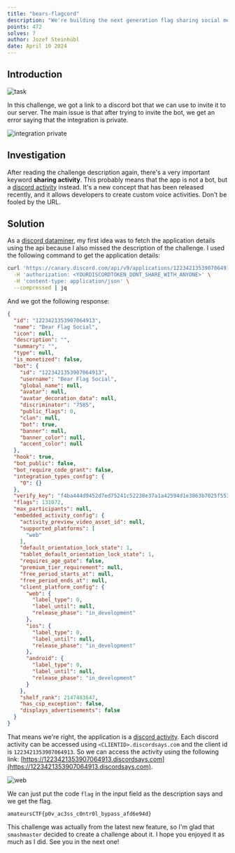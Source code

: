 ```yaml
---
title: "bears-flagcord"
description: "We're building the next generation flag sharing social media inside discord! Join us for the fun flag sharing activity, well uhm actually I might need to finish testing my code. Use code 'flag' to get instant access to the flag!"
points: 472
solves: 7
author: Jozef Steinhübl
date: April 10 2024
---
```



## Introduction

![task](https://raw.githubusercontent.com/GerlachSnezka/amateursctf/main/assets/2024-misc-bears-flagcord.png)

In this challenge, we got a link to a discord bot that we can use to invite it to our server. The main issue is that after trying to invite the bot, we get an error saying that the integration is private.

![integration private](https://raw.githubusercontent.com/GerlachSnezka/amateursctf/main/assets/2024-misc-bears-flagcord-integration-private.png)

## Investigation

After reading the challenge description again, there's a very important keyword **sharing activity**. This probably means that the app is not a bot, but a [discord activity](https://discord.com/developers/docs/activities/overview) instead. It's a new concept that has been released recently, and it allows developers to create custom voice activities. Don't be fooled by the URL.

## Solution

As a [discord dataminer](https://github.com/xhyrom/discord-datamining), my first idea was to fetch the application details using the api because I also missed the description of the challenge. I used the following command to get the application details:

```bash
curl 'https://canary.discord.com/api/v9/applications/1223421353907064913/public' \
  -H 'authorization: <YOURDISCORDTOKEN_DONT_SHARE_WITH_ANYONE>' \
  -H 'content-type: application/json' \
  --compressed | jq
```

And we got the following response:

```json
{
  "id": "1223421353907064913",
  "name": "Bear Flag Social",
  "icon": null,
  "description": "",
  "summary": "",
  "type": null,
  "is_monetized": false,
  "bot": {
    "id": "1223421353907064913",
    "username": "Bear Flag Social",
    "global_name": null,
    "avatar": null,
    "avatar_decoration_data": null,
    "discriminator": "7585",
    "public_flags": 0,
    "clan": null,
    "bot": true,
    "banner": null,
    "banner_color": null,
    "accent_color": null
  },
  "hook": true,
  "bot_public": false,
  "bot_require_code_grant": false,
  "integration_types_config": {
    "0": {}
  },
  "verify_key": "f4ba444d9452d7ed75241c52238e37a1a42594d1e3863b7025f553299c9b2fe6",
  "flags": 131072,
  "max_participants": null,
  "embedded_activity_config": {
    "activity_preview_video_asset_id": null,
    "supported_platforms": [
      "web"
    ],
    "default_orientation_lock_state": 1,
    "tablet_default_orientation_lock_state": 1,
    "requires_age_gate": false,
    "premium_tier_requirement": null,
    "free_period_starts_at": null,
    "free_period_ends_at": null,
    "client_platform_config": {
      "web": {
        "label_type": 0,
        "label_until": null,
        "release_phase": "in_development"
      },
      "ios": {
        "label_type": 0,
        "label_until": null,
        "release_phase": "in_development"
      },
      "android": {
        "label_type": 0,
        "label_until": null,
        "release_phase": "in_development"
      }
    },
    "shelf_rank": 2147483647,
    "has_csp_exception": false,
    "displays_advertisements": false
  }
}
```

That means we're right, the application is a [discord activity](https://discord.com/developers/docs/activities/overview). Each discord activity can be accessed using `<CLIENTID>.discordsays.com` and the client id is `1223421353907064913`. So we can access the activity using the following link: [https://1223421353907064913.discordsays.com](https://1223421353907064913.discordsays.com).

![web](https://raw.githubusercontent.com/GerlachSnezka/amateursctf/main/assets/2024-misc-bears-flagcord-web.png)

We can just put the code `flag` in the input field as the description says and we get the flag.

```
amateursCTF{p0v_ac3ss_c0ntr0l_bypass_afd6e94d}
```

This challenge was actually from the latest new feature, so I'm glad that `smashmaster` decided to create a challenge about it. I hope you enjoyed it as much as I did. See you in the next one!